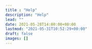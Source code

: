 ```yaml
---
title : "Help"
description: "Help"
lead: ""
date: 2021-05-28T14:00:00+00:00
lastmod: "2021-05-31T10:52:29+00:00"
draft: false
images: []
---
```


